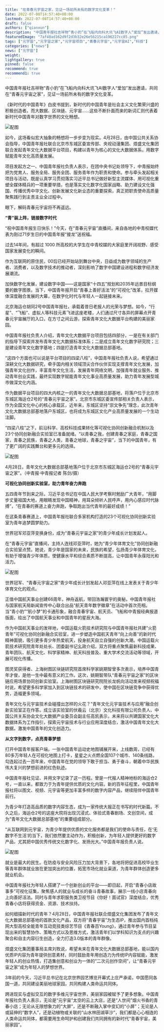 ```yaml
---
title: "在青春元宇宙之家，见证一场前所未有的数字文化变革！"
date: 2022-07-08T14:57:40+08:00
lastmod: 2022-07-08T14:57:40+08:00
draft: false
authors: ["qianxun"]
description: "中国青年报社吉祥物“青小豹”在飞船内向科大讯飞AI数字人“爱加”发出邀请，共同在“青春元宇宙之家”，见证一场前所未有的数字文化变革。"
featuredImage: "7af40ad162d9f2d3b32e26e56215ca196227cc85.png"
tags: ["元宇宙","元宇宙之家","元宇宙项目","青春元宇宙","元宇宙AI","科技"]
categories: ["news"]
news: ["元宇宙"]
weight: 
lightgallery: true
pinned: false
recommend: true
recommend1: true
---
```


中国青年报社吉祥物“青小豹”在飞船内向科大讯飞AI数字人“爱加”发出邀请，共同在“青春元宇宙之家”，见证一场前所未有的数字文化变革。

《新时代的中国青年》白皮书提到，新时代的中国青年是社会主义文化繁荣兴盛的积极创造者。而大数据、区块链、元宇宙……这些不断扑面而来的新词汇则代表着新时代中国青年对数字世界的文化畅想。

![配图](7af40ad162d9f2d3b32e26e56215ca196227cc85.png)

如今，这场看似宏大抽象的畅想将一步步变为现实。4月28日，由中国公共关系协会指导，中国青年报社联合北京市东城区委宣传部、央视动漫集团、煜盛文化集团联合发起青年文化大数据平台项目，构建以青年为核心的文化大数据体系，用数字赋能青年文化高质量发展。

项目发起方之一、中国青年报社负责人表示，在团中央书记处领导下，中青报始终把为党育人、服务全局、服务全团、服务青年作为职责和使命。参与牵头发起相关项目与活动，既是认真学习贯彻落实习近平总书记做好新型主流媒体、用可视化重塑全媒体精兵的一项重要举措，也是落实文化数字化国家战略、助力建设文化强国、传播优秀中华文化、创新发展文化新业态的重要探索，真正把职责使命高质量聚焦践行到主责主业全过程中。

眼下，解码青春元宇宙将不再遥远。

**“青”装上阵，链接数字时代**

“祝中国青年报生日快乐！”今天，在“青春元宇宙”直播间，来自各地的中青校媒代表为刚过71岁生日的中国青年报“接龙”送祝福。

过去14年间，有超过 1000 所高校的大学生在中青校媒的大家庭里开阔视野、感受国家发展变化的瞬间。

作为互联网的原住民，00后已经开始站到舞台中央，日益成为数字领域的生产者、消费者，以及数字技术的推动者，深刻影响了数字中国建设进程和数字经济发展潮流。

加快数字化发展，建设数字中国——这是国家“十四五”规划和2035年远景目标纲要的数字图景。当下，中国青年报开启“青春上善好活法”的“可视化”改革，拉开媒体深度融合发展的大幕，在数字化时代与年轻人一起链接未来。

北京海运仓胡同2号中国青年报社，承载着昔日老报人的光荣与梦想。如今，“行星”、“飞船”、虚拟人等科技元素飞进这座老楼，人们通过尺寸各异的屏幕点开青春元宇宙展厅的入口，在方寸之间云游，探索青年文化大数据平台构建的美丽家园。

中国青年报社负责人介绍，青年文化大数据平台项目包括四部分，一是在有关部门的指导下探索并发布青年文化大数据标准体系；二是成立青年文化数字研究院；三是建设青年文化数字基地；四是打造青年文化大数据总部基地。

“这四个方面也可以说是平台项目的四梁八柱”，中国青年报社负责人说，希望通过深耕文化大数据研究，牵手国内相关领域顶尖合作伙伴实现支撑青年文化发展，加强青年文化创作，丰富青年文化生活，发展青年网络文明，加强青年就业服务、推动青年创业实践，最终实现数字赋能青年文化事业高质量发展，助力青年发展型城市做深文化内涵。

作为数据平台项目的四大内核之一的青年文化大数据总部基地，将落户位于北京市东城区海运仓2号的“青春元宇宙之家”。北京市东城区委宣传部相关负责人表示，作为全国文化中心的核心承载区，近年来，东城区坚持“崇文争先”理念，此次青年文化大数据总部基地落户东城区，也将成为东城区文化产业高质量发展的一个生动注脚。

“四梁八柱”之下，前沿科学、高校科技成果转化等可视化协同创新融合机制以及23个协同创新融合实验室已准备就绪。“以青春之我，创建青春之家庭，青春之国家，青春之民族，青春之人类，青春之地球，青春之宇宙”，当下的中国青年，有了更广阔的实践舞台和更多元的选择。

![配图](d058ccbf6c81800a6a2381a50acc73f0808b475e.jpg)

4月28日，青年文化大数据总部基地落户位于北京市东城区海运仓2号的“青春元宇宙之家”。（中青报·中青报记者 陈剑/摄）

**可视化协同创新实验室，助力青年奋力奔跑**

五四青年节到来之际，习近平总书记在中国人民大学考察时勉励广大青年，“用脚步丈量祖国大地，用眼睛发现中国精神，用耳朵倾听人民呼声，用内心感应时代脉搏”，“在青春的赛道上奋力奔跑，争取跑出当代青年的最好成绩！”

在这条青春赛道上，中国青年报社联合多家机构打造的23个可视化协同创新实验室为青年追梦圆梦助力。

世界冠军邓亚萍变换身份，成为“青春元宇宙之家”的青少年成长计划发起人。

在“青春元宇宙”直播间，主持人连线邓亚萍时，她为“青少年体育文化”协同创新融合实验室点赞。她说，青少年是国家的未来，民族的希望，弘扬青少年体育文化，有助于增强青少年体质，使健康水平和综合素质不断提高，让中国青年永葆阳光和活力。

![配图](1b4c510fd9f9d72a80075ec060d3683e369bbb94.jpg)

世界冠军、“青春元宇宙之家”青少年成长计划发起人邓亚萍在线上发表关于青少年体育文化的观点。

正值中国航天事业创建66周年，神舟返航，带回浩瀚寰宇的奥秘。中国青年报社与国家航天局新闻宣传中心联合出品“航天青年数字徽章”在活动中首次亮相。当“青小豹”“航小梦”的卡通形象，融合青春宇宙、航天员、飞船和中青报经典报道版面，绘出了中国航天事业和中国青年的星辰大海。

作为中国航天事业的发祥地，中国运载火箭技术研究院与中国青年报社共建“火箭青年”可视化协同创新融合实验室，进一步塑造中国航天青年“向上向善”的新时代精神面貌，吸引更多青少年热爱航天，投身航天自立自强的创新大潮。中国运载火箭技术研究院青年处处长、团委副书记幺政介绍，双方将重点聚焦最新科技成果、青年团队、航天文化、科学家精神、航天科技普及、重大学术交流活动等领域，开展可视化传播。

图灵奖获得者、上海树图区块链研究院首席科学家姚期智曾多次表示，培养中国青年才俊，是他一生中最有意义的工作。这次，姚期智带队“青春元宇宙之家”的区块链应用场景协同创新实验室。上海树图区块链研究院院长龙帆向活动发来视频祝福时说，希望更多科学家加入到区块链技术的研发中，使中国在区块链竞争中获得优势，造福更多领域。

青年文化与元宇宙技术会碰撞出怎样的火花？“青年文化元宇宙技术与应用”融合创新实验室正在作答。成立该实验室的伏羲云（北京）文化科技有限公司负责人、中国公共关系协会文化大数据产业委员会副主任高凯表示，未来将以共建国家文化大数据体系为工作指引，探索元宇宙技术与行业应用深度结合，激活中国青年文化大数据，激发中国青年的文化创造力。

**从文字到数字，点亮青春梦想**

打开中国青年报客户端，一张中国青年运动史地图铺展开来，上线数周，已经有80多万年轻人在可视化地图上打卡，星星之火点燃全国107个城市、140条线路，勾连起过去一百年来，中国青年在党的领导下敢于担当、勇于奋斗，朝着中华民族伟大复兴的梦想前进的红色轨迹。

中国青年报社见证、并用文字记录了这一历程。曾是一代报人精神地标的海运仓2号，一直以来，都致力于为青年提供优质的文化内容。新的百年征程里，中国青年报社将以图文、视频、元宇宙等更加丰富多样的数字内容产品，继续陪伴中国青年前行。

为青少年打造高品质的数字内容生态，成为一家传统大报正在书写的时代新篇。不久之后，海运仓2号的这座大院将出现沉浸式、体验式青春剧场、文创空间，成为“青年文化大数据总部基地”的重要组成部分。

“从互联网到元宇宙，为青少年提供优质的文化服务都是我们的使命与责任，在‘无数字不生活’的当下，我们依然要主动作为，积极创新，为年轻人提供更好的数字产品，尤其把中国优秀传统文化数字化、发扬光大。”中国青年报负责人说。

![配图](314e251f95cad1c8e7f1a282b1c72703cb3d51d4.jpg)

就业是最大的民生。在防疫与安全风险压力加大背景下，各地将把促进高校毕业生等青年群体就业放在更加突出的位置，拓宽市场化就业渠道，为青年群体创造更多就业机会。

中国青年报社为年轻人搭建了一个创新创业的平台——即日起，开启“青春小店故事多”可视化征集，聚焦感人的就业与成长的奋斗青春故事，展示一线小店青春向上向善好活法。同时与青年求职服务类卫视节目《你好！面试官》深度结合，优秀青春小店将获得资金、资源、技术扶持。

如何细描新时代的青年？4月28日，中国青年报社联合煜盛文化集团发布了青年文化大数据总部基地的首款文化产品，双方将“青春宇宙”为生态IP，推出国内首档纯网大型高校全能青年互动竞技类综艺节目《青春百Young》，通过青年参与节目呈现出来的智慧协作、策略方式以及思维方式，激活青年们以学科知识为支点的兴趣聚合和自主内容衍生创造，全力打造3.0版本的青年群像。

煜盛文化集团董事局主席刘牧说，希望未来在青年文化大数据总部基地，能以国内优质IP内容为青年提供创意素材，同时鼓励青年用创造力为传统IP内容赋能，激发年轻人的创业热情，打造集创意和创业为一体的“二次元创作空间”，让“青春元宇宙之家”成为年轻人的梦想世界。

3年前的今天，习近平总书记在北京世界园艺博览开幕式上庄严承诺，中国愿同各国一道，共同建设美丽地球家园，共同构建人类命运共同体。

跨进现实与虚拟交互的数字多维元宇宙世界，美丽家园被赋予了更多想象。中国青年报社负责人表示，无论是“元宇宙”太空的云上大店，还是“人世间”烟火书香的青春小店；无论从无限想象力的“大屏”，还是不断融入掌中变幻的“小屏”；无论是人或延伸的“数字人”，还是动植物或关联的“山水林田湖草沙”，我们都是心心相连的人类命运共同体，都需要用生命呵护和创建我们共同拥有的新时代“青春宇宙，美丽家园”。